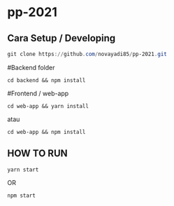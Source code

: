 # pp-2021

## Cara Setup / Developing

```PowerShell
git clone https://github.com/novayadi85/pp-2021.git 

```

#Backend folder
```shell 
cd backend && npm install
```

#Frontend / web-app
```shell 
cd web-app && yarn install
``` 
atau

```shell 
cd web-app && npm install
``` 

## HOW TO RUN

```shell 
yarn start 
```
OR 

```shell 
npm start 
```
